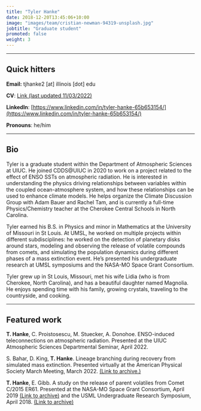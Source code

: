 ```yaml
---
title: "Tyler Hanke"
date: 2018-12-20T13:45:06+10:00
image: "images/team/cristian-newman-94319-unsplash.jpg"
jobtitle: "Graduate student"
promoted: false
weight: 3
---
```


---
## Quick hitters

**Email:** tjhanke2 [at] illinois [dot] edu 

**CV**: [Link (last updated 11/03/2022)](/cvs/tyler_hanke_cv.docx)

**LinkedIn**: [https://www.linkedin.com/in/tyler-hanke-65b653154/](https://www.linkedin.com/in/tyler-hanke-65b653154/)

**Pronouns**: he/him

---
## Bio
Tyler is a graduate student within the Department of Atmospheric Sciences at UIUC. He joined CDDS@UIUC in 2020 to work on a project related to the effect of ENSO SSTs on atmospheric radiation. He is interested in understanding the physics driving relationships between variables within the coupled ocean-atmosphere system, and how these relationships can be used to enhance climate models. He helps organize the Climate Discussion Group with Adam Bauer and Rachel Tam, and is currently a full-time Physics/Chemistry teacher at the Cherokee Central Schools in North Carolina.

Tyler earned his B.S. in Physics and minor in Mathematics at the University of Missouri in St Louis. At UMSL, he worked on multiple projects within different subdisciplines: he worked on the detection of planetary disks around stars, modeling and observing the release of volatile compounds from comets, and simulating the population dynamics during different phases of a mass extinction event. He’s presented his undergraduate research at UMSL symposiums and the NASA-MO Space Grant Consortium.

Tyler grew up in St Louis, Missouri, met his wife Lidia (who is from Cherokee, North Carolina), and has a beautiful daughter named Magnolia. He enjoys spending time with his family, growing crystals, traveling to the countryside, and cooking. 


---
## Featured work
**T. Hanke**, C. Proistosescu, M. Stuecker, A. Donohoe. ENSO-induced teleconnections on atmospheric radiation. Presented at the UIUC Atmospheric Sciences Departmental Seminar, April 2022.

S. Bahar, D. King, **T. Hanke**. Lineage branching during recovery from simulated mass extinction. Presented virtually at the American Physical Society March Meeting, March 2022. [(Link to archive.)](https://meetings.aps.org/Meeting/MAR20/Session/R23.11)

**T. Hanke**, E. Gibb. A study on the release of parent volatiles from Comet C/2015 ER61. Presented at the NASA-MO Space Grant Consortium, April 2019 [(Link to archive)](https://web.mst.edu/~spaceg/2019_annual_meeting/Documents_for_website/2019_MOSGC_Abstracts_E2.pdf) and the USML Undergraduate Research Symposium, April 2018. [(Link to archive)](https://www.umsl.edu/studentresearch/past-symposiums/index.html)